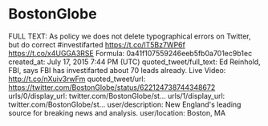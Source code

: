 # BostonGlobe

FULL TEXT: As policy we does not delete typographical errors on Twitter, but do correct #investifarted https://t.co/lT5Bz7WP6f  https://t.co/x4UGGA3RSE
Formula: 0a41f107559246eeb5fb0a701ec9b1ec
created_at: July 17, 2015 7:44 PM (UTC)
quoted_tweet/full_text: Ed Reinhold, FBI, says FBI has investifarted about 70 leads already. Live Video: http://t.co/nXuiv3rwFm
quoted_tweet/url: https://twitter.com/BostonGlobe/status/622124738744348672
urls/0/display_url: twitter.com/BostonGlobe/st…
urls/1/display_url: twitter.com/BostonGlobe/st…
user/description: New England's leading source for breaking news and analysis.
user/location: Boston, MA